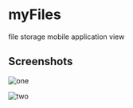 # myFiles
file storage mobile application view





## Screenshots

![one](https://user-images.githubusercontent.com/59218902/218528957-c3d11690-1bf3-4c0d-a1bf-5e49b11b4761.png)


![two](https://user-images.githubusercontent.com/59218902/218529027-df954e86-d7c1-43e5-90b3-819db5e4267b.png)
